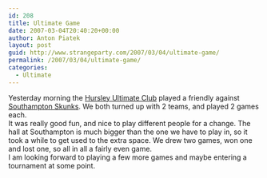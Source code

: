 ```yaml
---
id: 208
title: Ultimate Game
date: 2007-03-04T20:40:20+00:00
author: Anton Piatek
layout: post
guid: http://www.strangeparty.com/2007/03/04/ultimate-game/
permalink: /2007/03/04/ultimate-game/
categories:
  - Ultimate
---
```

Yesterday morning the [Hursley Ultimate Club](http://www.huc.it) played a friendly against [Southampton Skunks](http://www.ecs.soton.ac.uk/~dcf104/home.php). We both turned up with 2 teams, and played 2 games each.  
It was really good fun, and nice to play different people for a change. The hall at Southampton is much bigger than the one we have to play in, so it took a while to get used to the extra space. We drew two games, won one and lost one, so all in all a fairly even game.  
I am looking forward to playing a few more games and maybe entering a tournament at some point.